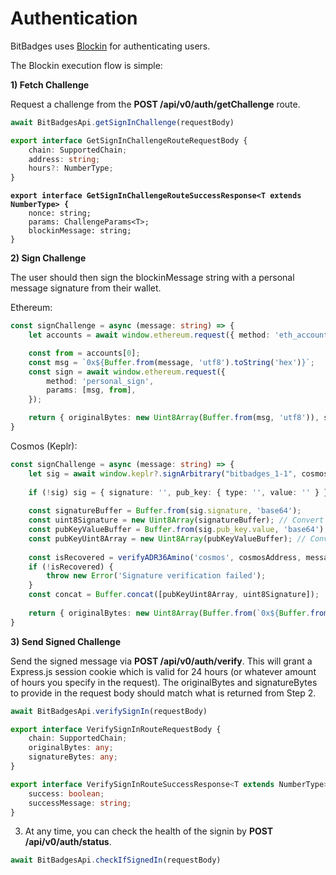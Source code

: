 # Authentication

BitBadges uses [Blockin](http://127.0.0.1:5000/o/7VSYQvtb1QtdWFsEGoUn/s/AwjdYgEsUkK9cCca5DiU/) for authenticating users.&#x20;

The Blockin execution flow is simple:

**1) Fetch Challenge**

Request a challenge from the **POST /api/v0/auth/getChallenge** route.&#x20;

```typescript
await BitBadgesApi.getSignInChallenge(requestBody)
```

```typescript
export interface GetSignInChallengeRouteRequestBody {
    chain: SupportedChain;
    address: string;
    hours?: NumberType;
}
```

<pre class="language-typescript"><code class="lang-typescript"><strong>export interface GetSignInChallengeRouteSuccessResponse&#x3C;T extends NumberType> {
</strong>    nonce: string;
    params: ChallengeParams&#x3C;T>;
    blockinMessage: string;
}
</code></pre>

**2) Sign Challenge**

The user should then sign the blockinMessage string with a personal message signature from their wallet.

Ethereum:

```typescript
const signChallenge = async (message: string) => {
    let accounts = await window.ethereum.request({ method: 'eth_accounts' })

    const from = accounts[0];
    const msg = `0x${Buffer.from(message, 'utf8').toString('hex')}`;
    const sign = await window.ethereum.request({
        method: 'personal_sign',
        params: [msg, from],
    });

    return { originalBytes: new Uint8Array(Buffer.from(msg, 'utf8')), signatureBytes: new Uint8Array(Buffer.from(sign, 'utf8')), message: 'Success' }
}
```

Cosmos (Keplr):

```typescript
const signChallenge = async (message: string) => {
    let sig = await window.keplr?.signArbitrary("bitbadges_1-1", cosmosAddress, message);
    
    if (!sig) sig = { signature: '', pub_key: { type: '', value: '' } };
    
    const signatureBuffer = Buffer.from(sig.signature, 'base64');
    const uint8Signature = new Uint8Array(signatureBuffer); // Convert the buffer to an Uint8Array
    const pubKeyValueBuffer = Buffer.from(sig.pub_key.value, 'base64'); // Decode the base64 encoded value
    const pubKeyUint8Array = new Uint8Array(pubKeyValueBuffer); // Convert the buffer to an Uint8Array
    
    const isRecovered = verifyADR36Amino('cosmos', cosmosAddress, message, pubKeyUint8Array, uint8Signature, 'ethsecp256k1');
    if (!isRecovered) {
        throw new Error('Signature verification failed');
    }
    const concat = Buffer.concat([pubKeyUint8Array, uint8Signature]);
    
    return { originalBytes: new Uint8Array(Buffer.from(`0x${Buffer.from(message, 'utf8').toString('hex')}`, 'utf8')), signatureBytes: new Uint8Array(concat), message: 'Success' }
}
```

**3) Send Signed Challenge**

Send the signed message via **POST /api/v0/auth/verify**. This will grant a Express.js session cookie which is valid for 24 hours (or whatever amount of hours you specify in the request). The originalBytes and signatureBytes to provide in the request body should match what is returned from Step 2.

```typescript
await BitBadgesApi.verifySignIn(requestBody)
```

```typescript
export interface VerifySignInRouteRequestBody {
    chain: SupportedChain;
    originalBytes: any;
    signatureBytes: any;
}

export interface VerifySignInRouteSuccessResponse<T extends NumberType> {
    success: boolean;
    successMessage: string;
}
```

3. At any time, you can check the health of the signin by **POST /api/v0/auth/status**.

```typescript
await BitBadgesApi.checkIfSignedIn(requestBody)
```
